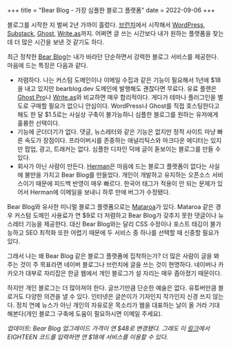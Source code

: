 +++
title = "Bear Blog - 가장 심플한 블로그 플랫폼"
date = 2022-09-06
+++

블로그를 시작한 지 벌써 2년 가까이 흘렀다. [브런치](https://brunch.co.kr/)에서 시작해서 [WordPress](https://wordpress.org/), [Substack](https://substack.com/), [Ghost](https://ghost.org/), [Write.as](https://write.as/)까지. 어쩌면 글 쓰는 시간보다 내가 원하는 플랫폼을 찾는데 더 많은 시간을 보낸 것 같기도 하다. 

최근 정착한 [Bear Blog](https://bearblog.dev/)는 내가 바라던 단순하면서 강력한 블로그 서비스를 제공한다. 마음에 드는 특징은 다음과 같다.
* 저렴하다. 나는 커스텀 도메인이나 이메일 수집과 같은 기능이 필요해서 1년에 $18을 내고 있지만 bearblog.dev 도메인에 발행해도 괜찮다면 무료다. 유료 플랜은 [Ghost Pro](https://ghost.org/pricing/)나 [Write.as](https://write.as/pricing)와 비교하면 매우 합리적이다. 게다가 테마나 플러그인을 별도로 구매할 필요가 없으니 안심이다. WordPress나 Ghost를 직접 호스팅한다고 해도 한 달 $1.5로는 사실상 구축이 불가능하니 심플한 블로그를 원하는 유저에게 훌륭한 선택이다. 
* 기능에 군더더기가 없다. 댓글, 뉴스레터와 같은 기능은 없지만 정적 사이트 마냥 빠른 속도가 장점이다. 프라이버시를 존중하는 애널리틱스와 마크다운 에디터는 있지만 팝업, 광고, 트래커는 없다. 심플한 디자인 덕에 글이 돋보이는 블로그를 만들 수 있다.
* 회사가 아닌 사람이 만든다. [Herman](https://herman.bearblog.dev/)은 마음에 드는 블로그 플랫폼이 없다는 사실에 불만을 가지고 Bear Blog를 만들었다. 개인이 개발하고 유지하는 오픈소스 서비스이기 때문에 피드백 반영이 매우 빠르다. 한국어 태그가 적용이 안 되는 문제가 있어서 Herman에 이메일을 보내니 하루 만에 버그가 수정됐다.

Bear Blog와 유사한 미니멀 블로그 플랫폼으로는 [Mataroa](https://mataroa.blog/)가 있다. Mataroa 같은 경우 커스텀 도메인 사용료가 연 $9로 더 저렴하고 Bear Blog가 갖추지 못한 댓글이나 뉴스레터 기능을 제공한다. 대신 Bear Blog와는 달리 CSS 수정이나 포스트 태깅이 불가능하고 SEO 최적화 또한 어렵기 때문에 두 서비스 중 하나를 선택할 때 신중할 필요가 있다.

그래서 나는 왜 Bear Blog 같은 블로그 플랫폼에 집착하는가? 더 많은 사람이 글을 봐주는 것이 주 목표라면 네이버 블로그나 브런치에 글을 쓰는 것이 현명하다. 네이버나 카카오가 대부로 자리잡은 한글 웹에서 개인 블로그가 설 자리는 매우 좁아졌기 때문이다.

하지만 개인 블로그는 더 많아져야 한다. 글쓰기만큼 단순한 예술은 없다. 유튜버만큼 블로거도 다양한 의견을 낼 수 있다. 인터넷은 글쓴이가 기자인지 작가인지 신경 쓰지 않는다. 정치 연예 뉴스가 아닌 개인의 자유로운 목소리가 웹을 대표하는 날이 올 거라 기대해본다(개인 블로그 구축에 도움이 필요하시면 이메일 주세요).

*업데이트: Bear Blog 업그레이드 가격이 연 $48로 변경됐다. 그래도 이 [링크](https://bear.lemonsqueezy.com/checkout?cart=8a93e564-8706-4fef-873d-af45c631deb3)에서 EIGHTEEN 코드를 입력하면 연 $18에 서비스를 이용할 수 있다.*